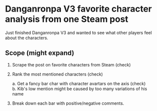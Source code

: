 # Danganronpa V3 favorite character analysis from one Steam post
Just finished Danganronpa V3 and wanted to see what other players feel about the characters.

## Scope (might expand)
1. Scrape the post on favorite characters from Steam (check)
2. Rank the most mentioned characters (check)

   a. Get a fancy bar char with character avartars on the axis (check)  
   b. Kib's low mention might be caused by too many variations of his name
3. Break down each bar with positive/negative comments.
